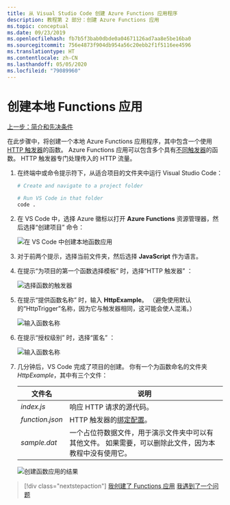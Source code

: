 ```yaml
---
title: 从 Visual Studio Code 创建 Azure Functions 应用程序
description: 教程第 2 部分：创建 Azure Functions 应用
ms.topic: conceptual
ms.date: 09/23/2019
ms.openlocfilehash: fb7b5f3bab0dbde0a04671126ad7aa8e5be16ba0
ms.sourcegitcommit: 756e4873f904db954a56c20ebb2f1f5116ee4596
ms.translationtype: HT
ms.contentlocale: zh-CN
ms.lasthandoff: 05/05/2020
ms.locfileid: "79089960"
---
```

# <a name="create-the-local-functions-app"></a>创建本地 Functions 应用

[上一步：简介和先决条件](tutorial-vscode-serverless-node-01.md)

在此步骤中，将创建一个本地 Azure Functions 应用程序，其中包含一个使用 [HTTP 触发器](https://docs.microsoft.com/azure/azure-functions/functions-reference-node#http-triggers-and-bindings)的函数。 Azure Functions 应用可以包含多个具有[不同触发器](https://docs.microsoft.com/azure/azure-functions/functions-triggers-bindings)的函数。 HTTP 触发器专门处理传入的 HTTP 流量。

1. 在终端中或命令提示符下，从适合项目的文件夹中运行 Visual Studio Code：

    ```bash
    # Create and navigate to a project folder

    # Run VS Code in that folder
    code .
    ```

1. 在 VS Code 中，选择 Azure 徽标以打开 **Azure Functions** 资源管理器，然后选择“创建项目”  命令：

    ![在 VS Code 中创建本地函数应用](media/functions-extension/create-function-app-project.png)

1. 对于前两个提示，选择当前文件夹，然后选择 **JavaScript** 作为语言。

1. 在提示“为项目的第一个函数选择模板”  时，选择“HTTP 触发器”  ：

    ![选择函数的触发器](media/functions-extension/create-function-choose-template.png)

1. 在提示“提供函数名称”  时，输入 **HttpExample**。 （避免使用默认的“HttpTrigger”名称，因为它与触发器相同，这可能会使人混淆。）

    ![输入函数名称](media/functions-extension/create-function-name.png)

1. 在提示“授权级别”  时，选择“匿名”  ：

    ![输入函数名称](media/functions-extension/create-function-anonymous-auth.png)

1. 几分钟后，VS Code 完成了项目的创建。 你有一个为函数命名的文件夹 *HttpExample*，其中有三个文件：

    | 文件名 | 说明 |
    | --- | --- |
    | *index.js* |  响应 HTTP 请求的源代码。 |
    | *function.json* | HTTP 触发器的[绑定配置](/azure/azure-functions/functions-triggers-bindings)。 |
    | *sample.dat* | 一个占位符数据文件，用于演示文件夹中可以有其他文件。 如果需要，可以删除此文件，因为本教程中没有使用它。 |

    ![创建函数应用的结果](media/functions-extension/create-function-app-results.png)

> [!div class="nextstepaction"]
> [我创建了 Functions 应用](tutorial-vscode-serverless-node-03.md) [我遇到了一个问题](https://www.research.net/r/PWZWZ52?tutorial=node-deployment-azurefunctions&step=create-app)
